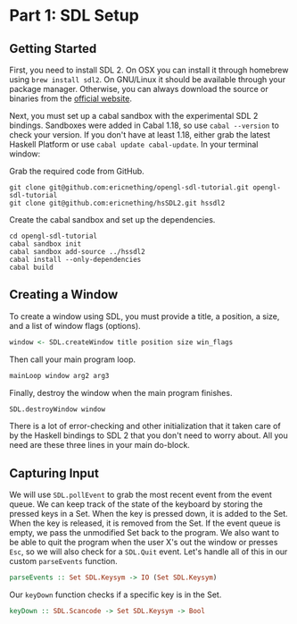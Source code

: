 Part 1: SDL Setup
=================

Getting Started
---------------

First, you need to install SDL 2. On OSX you can install it through homebrew using `brew install sdl2`. On GNU/Linux it should be available through your package manager. Otherwise, you can always download the source or binaries from the [official website](http://www.libsdl.org/download-2.0.php).

Next, you must set up a cabal sandbox with the experimental SDL 2 bindings. Sandboxes were added in Cabal 1.18, so use `cabal --version` to check your version. If you don't have at least 1.18, either grab the latest Haskell Platform or use `cabal update cabal-update`. In your terminal window:

Grab the required code from GitHub.

```
git clone git@github.com:ericnething/opengl-sdl-tutorial.git opengl-sdl-tutorial
git clone git@github.com:ericnething/hsSDL2.git hssdl2
```

Create the cabal sandbox and set up the dependencies.

```
cd opengl-sdl-tutorial
cabal sandbox init
cabal sandbox add-source ../hssdl2
cabal install --only-dependencies
cabal build
```

Creating a Window
-----------------

To create a window using SDL, you must provide a title, a position, a size, and a list of window flags (options).

```haskell
window <- SDL.createWindow title position size win_flags
```

Then call your main program loop.

```haskell
mainLoop window arg2 arg3
```

Finally, destroy the window when the main program finishes.

```haskell
SDL.destroyWindow window
```

There is a lot of error-checking and other initialization that it taken care of by the Haskell bindings to SDL 2 that you don't need to worry about. All you need are these three lines in your main do-block.

Capturing Input
---------------

We will use `SDL.pollEvent` to grab the most recent event from the event queue. We can keep track of the state of the keyboard by storing the pressed keys in a Set. When the key is pressed down, it is added to the Set. When the key is released, it is removed from the Set. If the event queue is empty, we pass the unmodified Set back to the program. We also want to be able to quit the program when the user X's out the window or presses `Esc`, so we will also check for a `SDL.Quit` event. Let's handle all of this in our custom `parseEvents` function.

```haskell
parseEvents :: Set SDL.Keysym -> IO (Set SDL.Keysym)
```

Our `keyDown` function checks if a specific key is in the Set.

```haskell
keyDown :: SDL.Scancode -> Set SDL.Keysym -> Bool
```

